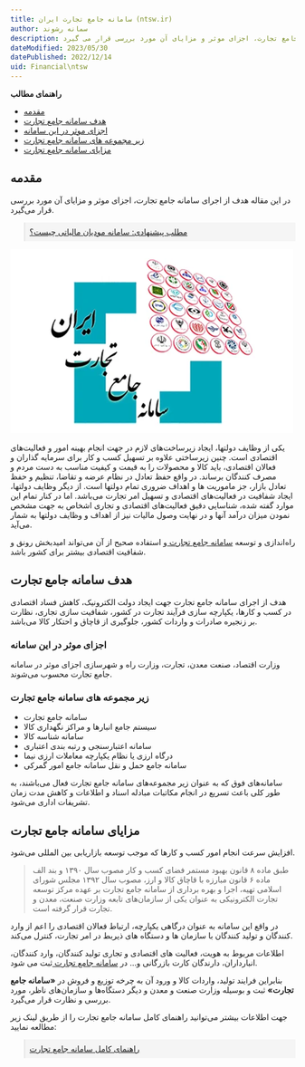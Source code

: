 ```yaml
---
title: سامانه جامع تجارت ایران (ntsw.ir)
author: سمانه رشوند  
description: در این مقاله هدف از اجرای سامانه جامع تجارت، اجزای موثر و مزایای آن مورد بررسی قرار می گیرد.
dateModified: 2023/05/30
datePublished: 2022/12/14
uid: Financial\ntsw
---
```

**راهنمای مطالب**

- [مقدمه](#مقدمه)
- [هدف سامانه جامع تجارت](#هدف-سامانه-جامع-تجارت)
- [اجزای موثر در این سامانه](#اجزای-موثر-در-این-سامانه)
- [زیر مجموعه های سامانه جامع تجارت](#زیر-مجموعه-های-سامانه-جامع-تجارت)
- [مزایای سامانه جامع تجارت](#مزایای-سامانه-جامع-تجارت)

## مقدمه
در این مقاله هدف از اجرای سامانه جامع تجارت، اجزای موثر و مزایای آن مورد بررسی قرار می‌گیرد.

<blockquote style="background-color:#f5f5f5; padding:0.5rem">
<a href="https://www.hooshkar.com/Wiki/Financial/TpTaxGov" target="_blank">مطلب پیشنهادی: سامانه مودیان مالیاتی چیست؟
</a></blockquote>

![سامانه جامع تجارت](./Images/ntsw.webp)

یکی از وظایف دولتها، ایجاد زیرساخت‌های لازم در جهت انجام بهینه امور و فعالیت‌‌‌های اقتصادی است. چنین زیرساختی علاوه بر تسهیل کسب و کار برای سرمایه گذاران و فعالان اقتصادی، باید کالا و محصولات را به قیمت و کیفیت مناسب به دست مردم و مصرف کنندگان برساند. در واقع حفظ تعادل در نظام عرضه و تقاضا، تنظیم و حفظ تعادل بازار، جز ماموریت ها و اهداف ضروری تمام دولتها است. از دیگر وظایف دولتها، ایجاد شفافیت در فعالیت‌های اقتصادی و تسهیل امر تجارت می‌باشد. اما در کنار تمام این موارد گفته شده، شناسایی دقیق فعالیت‌های اقتصادی و تجاری اشخاص به جهت مشخص نمودن میزان درآمد آنها و در نهایت وصول مالیات نیز از اهداف و وظایف دولتها به شمار می‌آید.


راه‌اندازی و توسعه <a href="https://www.ntsw.ir" target="_blank">سامانه جامع تجارت
</a> و استفاده صحیح از آن می‌تواند امیدبخش رونق و شفافیت اقتصادی بیشتر برای کشور باشد.

## هدف سامانه جامع تجارت
هدف از اجرای سامانه جامع تجارت جهت ایجاد دولت الکترونیک، کاهش فساد اقتصادی در کسب و کارها، یکپارچه سازی فرآیند تجارت در کشور، شفافیت سازی تجاری، نظارت بر زنجیره صادرات و واردات کشور، جلوگیری از قاچاق و احتکار کالا می‌باشد.

### اجزای موثر در این سامانه
وزارت اقتصاد، صنعت معدن، تجارت، وزارت راه و شهرسازی اجزای موثر در سامانه جامع تجارت محسوب می‌شوند.

### زیر مجموعه های سامانه جامع تجارت
* سامانه جامع تجارت
* سیستم جامع انبارها و مراکز نگهداری کالا
* سامانه‌ شناسه کالا
* سامانه‌ اعتبارسنجی و رتبه‌ بندی اعتباری
* درگاه ارزی یا نظام یکپارچه‌ معاملات ارزی نیما
* سامانه جامع حمل‌ و نقل سامانه‌ جامع امور گمرکی

سامانه‌های فوق که به عنوان زیر مجموعه‌های سامانه جامع تجارت فعال می‌باشند، به طور کلی باعث تسریع در انجام مکاتبات مبادله اسناد و اطلاعات و کاهش مدت زمان تشریفات اداری می‌شود.

## مزایای سامانه جامع تجارت
افزایش سرعت انجام امور کسب و کارها که موجب توسعه بازاریابی بین المللی می‌شود.

> طبق ماده ۸ قانون بهبود مستمر فضای کسب و کار مصوب سال ۱۳۹۰ و بند الف ماده ۶ قانون مبارزه با قاچاق کالا و ارز، مصوب سال ۱۳۹۲ مجلس شورای اسلامی تهيه، اجرا و بهره برداری از سامانه جامع تجارت بر عهده مرکز توسعه تجارت الکترونيکی به عنوان يکی از سازمان‌های تابعه وزارت صنعت، معدن و تجارت قرار گرفته است.

در واقع این سامانه به عنوان درگاهی یکپارچه، ارتباط فعالان اقتصادی را اعم از وارد کنندگان و تولید کنندگان با سازمان ها و دستگاه ‌های ذیربط در امر تجارت، کنترل می‌‌کند.

اطلاعات مربوط به هویت، فعالیت های اقتصادی و تجاری تولید کنندگان، وارد کنندگان، انبارداران، دارندگان کارت بازرگانی و... در <a href="https://www.ntsw.ir" target="_blank">سامانه جامع تجارت
</a> ثبت می شود.

بنابراین فرایند تولید، واردات کالا و ورود آن به چرخه توزیع و فروش در **«سامانه جامع تجارت»** ثبت و بوسیله وزارت صنعت و معدن و دیگر دستگاه‌ها و سازمان‌‌های ناظر، مورد بررسی و نظارت قرار می‌گیرد.


جهت اطلاعات بیشتر می‌توانید راهنمای کامل سامانه جامع تجارت را از طریق لینک زیر مطالعه نمایید:

<blockquote style="background-color:#f5f5f5; padding:0.5rem">
<a href="https://www.ecommerce.gov.ir/uploads/%D8%B1%D8%A7%D9%87%D9%86%D9%85%D8%A7%DB%8C_%D8%B3%D8%A7%D9%85%D8%A7%D9%86%D9%87_%D8%AC%D8%A7%D9%85%D8%B9_%D8%AA%D8%AC%D8%A7%D8%B1%D8%AA139604__357.pdf" target="_blank">راهنمای کامل سامانه جامع تجارت
</a></blockquote>

[مقدمه]: #مقدمه
[هدف سامانه جامع تجارت]: #هدف-سامانه-جامع-تجارت
[اجزای موثر در این سامانه]: #اجزای-موثر-در-این-سامانه
[زیر مجموعه های سامانه جامع تجارت]: #زیر-مجموعه-های-سامانه-جامع-تجارت
[مزایای سامانه جامع تجارت]: #مزایای-سامانه-جامع-تجارت